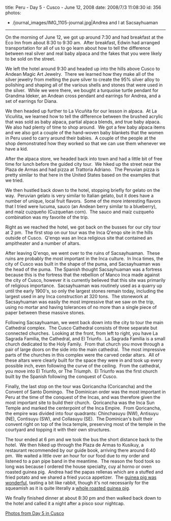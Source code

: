title: Peru - Day 5 - Cusco - June 12, 2008
date: 2008/7/3 11:08:30
id: 356
photos:
- /journal_images/IMG_1105-journal.jpg|Andrea and I at Sacsayhuaman
---
On the morning of June 12, we got up around 7:30 and had breakfast at the Eco Inn from about 8:30 to 9:30 am.  After breakfast, Edwin had arranged transportation for all of us to go learn about how to tell the difference between real silver and real baby alpaca and the fakes that you were likely to be sold on the street.

We left the hotel around 9:30 and headed up into the hills above Cusco to Andean Magic Art Jewelry.  There we learned how they make all of the silver jewelry from melting the pure silver to create the 95% silver alloy to polishing and shaping all of the various shells and stones that were used in the silver.  While we were there, we bought a turquoise turtle pendant for Grandma Ideker, an Andean cross pendant and earrings for Andrea, and a set of earrings for Diana.

We then headed up further to La Vicuñita for our lesson in alpaca.  At La Vicuñita, we learned how to tell the difference between the brushed acrylic that was sold as baby alpaca, partial alpaca blends, and true baby alpaca.  We also had plenty of time to shop around.  We got a few baby alpaca items and we also got a couple of the hand-woven baby blankets that the women in Peru used to carry around their babies.  A couple of the people at the shop demonstrated how they worked so that we can use them whenever we have a kid.

After the alpaca store, we headed back into town and had a little bit of free time for lunch before the guided city tour.  We hiked up the street near the Plaza de Armas and had pizza at Trattoria Adriano.  The Peruvian pizza is pretty similar to that here in the United States based on the examples that we tried. 

We then hustled back down to the hotel, stopping briefly for gelato on the way.  Peruvian gelato is very similar to Italian gelato, but it does have a number of unique, local fruit flavors.  Some of the more interesting flavors that I tried were lucuma, sauco (an Andean berry similar to a blueberry), and maíz cuzqueño (Cuzqueñan corn).  The sauco and maíz cuzqueño combination was my favorite of the trip.

Right as we reached the hotel, we got back on the busses for our city tour at 2 pm.  The first stop on our tour was the Inca Q'enqo site in the hills outside of Cusco.  Q'enqo was an Inca religious site that contained an ampitheater and a number of altars. 

After leaving Q'enqo, we went over to the ruins of Sacsayhuaman.  These ruins are probably the most important in the Inca culture.  In Inca times, the city of Cusco was built in the shape of the puma, and Sacsayhuaman was the head of the puma.  The Spanish thought Sacsayhuaman was a fortress because this is the fortress that the rebellion of Manco Inca made against the city of Cusco, however it is currently believed that this site was primarily of religious importance.  Sacsayhuaman was routinely used as a quarry up until the early 1900's, so only the largest stones remain today, including the largest used in any Inca construction at 320 tons.  The stonework at Sacsayhuaman was easily the most impressive that we saw on the trip, using no mortar and having tolerances of no more than a single piece of paper between these massive stones.

Following Sacsayhuaman, we went back down into the city to tour the main Cathedral complex.  The Cusco Cathedral consists of three separate but connected churches.  Looking at the front, from left to right, you have La Sagrada Familia, the Cathedral, and El Triunfo.  La Sagrada Familia is a small church dedicated to the Holy Family.  From that church you move through a pair of large doors on the side into the main cathedral.  The most impressive parts of the churches in this complex were the carved cedar altars.  All of these altars were clearly built for the space they were in and took up every possible inch, even following the curve of the ceiling.  From the cathedral, you move into El Triunfo, or The Triumph.  El Triunfo was the first church built by the Spanish following the conquest of Cusco.

Finally, the last stop on the tour was Qoricancha (Coricancha) and the Convent of Santo Domingo.  The Dominican order was the most important in Peru at the time of the conquest of the Incas, and was therefore given the most important site to build their church.  Qoricancha was the Inca Sun Temple and marked the centerpoint of the Inca Empire.  From Qoricancha, the empire was divided into four quadrants: Chinchasuyu (NW), Antisuyu (NE), Contisuyu (SW), and Collasuyu (SE).  The Dominican's built their convent right on top of the Inca temple, preserving most of the temple in the courtyard and topping it with their own structures. 

The tour ended at 6 pm and we took the bus the short distance back to the hotel.  We then hiked up through the Plaza de Armas to Kusikuy, a restaurant recommended by our guide book, arriving there around 6:40 pm.  We waited a little over an hour for our food due to my order and listened to a pan pipe band in the meantime.  The reason the food took so long was because I ordered the house specialty, cuy al horno or oven roasted guinea pig.  Andrea had the papas rellenas which are a stuffed and fried potato and we shared a fried yucca appetizer.  The [guinea pig was wonderful](ViewPhoto.aspx?ID=4865&LINK_ID=PERU20080612&PAGE=0), tasting a bit like rabbit, though it's not necessarily for the squeamish as it is quite literally a [whole roasted guinea pig](ViewPhoto.aspx?ID=4864&LINK_ID=PERU20080612&PAGE=0).

We finally finished dinner at about 8:30 pm and then walked back down to the hotel and called it a night after a pisco sour nightcap.

[Photos from Day 5 in Cusco](PhotoAlbum.aspx?ID=PERU20080612)